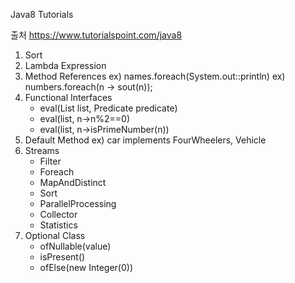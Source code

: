 Java8 Tutorials

출처
https://www.tutorialspoint.com/java8

1. Sort
2. Lambda Expression
3. Method References
	ex) names.foreach(System.out::println)
	ex) numbers.foreach(n -> sout(n));
4. Functional Interfaces
	- eval(List<Integer> list, Predicate<Integer> predicate)
	- eval(list, n->n%2==0)
	- eval(list, n->isPrimeNumber(n))
5. Default Method
	ex) car implements FourWheelers, Vehicle
6. Streams
	- Filter
	- Foreach
	- MapAndDistinct
	- Sort
	- ParallelProcessing
	- Collector
	- Statistics
7. Optional Class
	- ofNullable(value)
	- isPresent()
	- ofElse(new Integer(0))